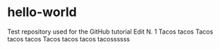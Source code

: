 # hello-world
Test repository used for the GitHub tutorial
Edit N. 1
Tacos tacos 
Tacos tacos tacos
Tacos tacos tacos tacossssss
